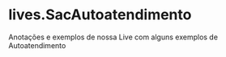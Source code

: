 # lives.SacAutoatendimento
Anotações e exemplos de nossa Live com alguns exemplos de Autoatendimento

